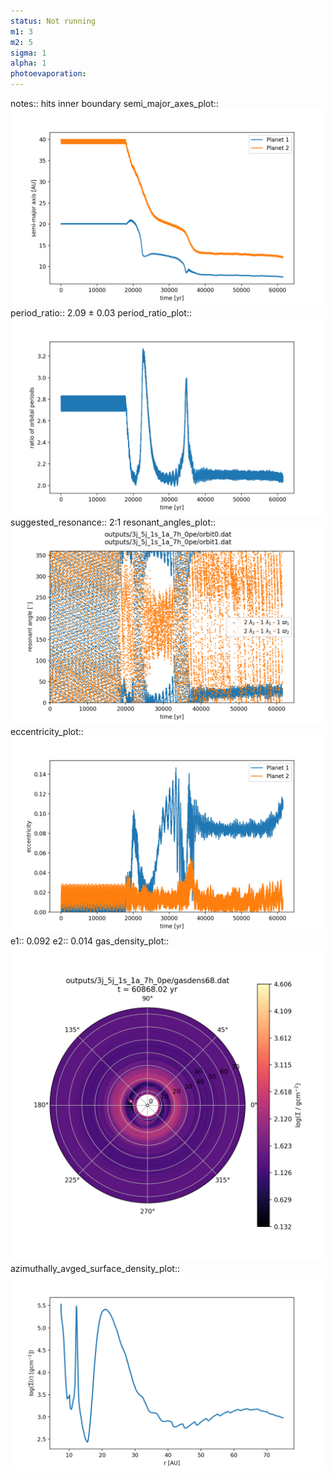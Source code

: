 ```yaml
---
status: Not running
m1: 3
m2: 5
sigma: 1
alpha: 1
photoevaporation: 
---
```


notes:: hits inner boundary
semi_major_axes_plot:: ![semi_major_axes_3j_5j_1s_1a_7h_0pe.png](plots/semi_major_axes/semi_major_axes_3j_5j_1s_1a_7h_0pe.png)
period_ratio:: 2.09 ± 0.03
period_ratio_plot:: ![period_ratio_3j_5j_1s_1a_7h_0pe.png](plots/period_ratio/period_ratio_3j_5j_1s_1a_7h_0pe.png)
suggested_resonance:: 2:1
resonant_angles_plot:: ![resonant_angles_3j_5j_1s_1a_7h_0pe.png](plots/resonant_angles/resonant_angles_3j_5j_1s_1a_7h_0pe.png)
eccentricity_plot:: ![eccentricity_3j_5j_1s_1a_7h_0pe.png](plots/eccentricity/eccentricity_3j_5j_1s_1a_7h_0pe.png)
e1:: 0.092
e2:: 0.014
gas_density_plot:: ![gas_density_3j_5j_1s_1a_7h_0pe.png](plots/gas_density/gas_density_3j_5j_1s_1a_7h_0pe.png)
azimuthally_avged_surface_density_plot:: ![azimuthally_avged_surface_density_3j_5j_1s_1a_7h_0pe.png](plots/azimuthally_avged_surface_density/azimuthally_avged_surface_density_3j_5j_1s_1a_7h_0pe.png)
